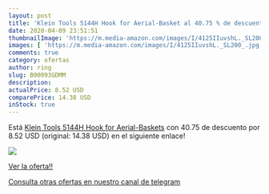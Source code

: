 ```yaml
---
layout: post
title: 'Klein Tools 5144H Hook for Aerial-Basket al 40.75 % de descuento'
date: 2020-04-09 23:51:51
thumbnailImage: 'https://m.media-amazon.com/images/I/4125IIuvshL._SL200_.jpg'
images: [ 'https://m.media-amazon.com/images/I/4125IIuvshL._SL200_.jpg' ]
comments: true
category: ofertas
author: ring
slug: B00093GDMM
description:
actualPrice: 8.52 USD
comparePrice: 14.38 USD
inStock: true
---
```


Está [Klein Tools 5144H Hook for Aerial-Baskets](https://www.amazon.com/dp/B00093GDMM/?tag=redken08-20) con 40.75 de descuento por 8.52 USD (original: 14.38 USD) en el siguiente enlace!

[![](https://m.media-amazon.com/images/I/4125IIuvshL._SL200_.jpg)](https://www.amazon.com/dp/B00093GDMM/?tag=redken08-20)

[Ver la oferta!!](https://www.amazon.com/dp/B00093GDMM/?tag=redken08-20)

[Consulta otras ofertas en nuestro canal de telegram](https://t.me/s/ofertas25)
